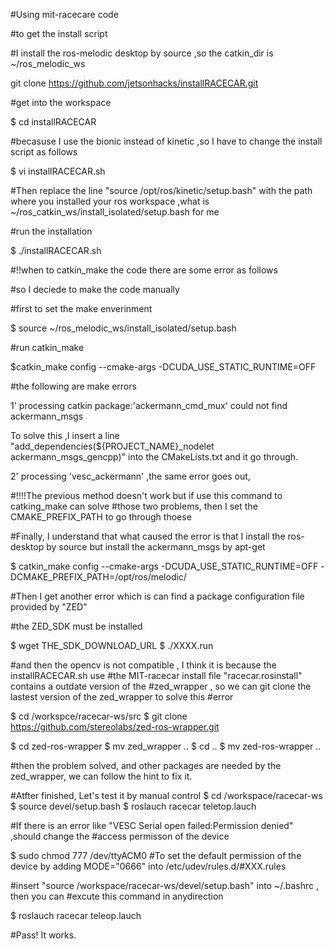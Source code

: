 #Using mit-racecare code

#to get the install script

#I install the ros-melodic desktop by source ,so the catkin_dir is ~/ros_melodic_ws

git clone https://github.com/jetsonhacks/installRACECAR.git


#get into the workspace

$ cd installRACECAR

#becasuse I use the bionic instead of kinetic ,so I have to change the install script as follows

$ vi installRACECAR.sh

#Then replace the line "source /opt/ros/kinetic/setup.bash" with the path where you installed your ros workspace ,what is ~/ros_catkin_ws/install_isolated/setup.bash for me


#run the installation

$ ./installRACECAR.sh

#!!when to catkin_make the code there are some error as follows

#so I deciede to make the code manually

#first to set the make enverinment

$ source ~/ros_melodic_ws/install_isolated/setup.bash

#run catkin_make

$catkin_make config --cmake-args -DCUDA_USE_STATIC_RUNTIME=OFF

#the following are make errors

1' processing catkin package:'ackermann_cmd_mux' could not find ackermann_msgs

To solve this ,I insert a line "add_dependencies(${PROJECT_NAME}_nodelet ackermann_msgs_gencpp)" into the CMakeLists.txt and it go through.

2' processing 'vesc_ackermann' ,the same error goes out,


#!!!!The previous method doesn't work but if use this command to catking_make can solve #those two problems, then I set the CMAKE_PREFIX_PATH to go through thoese

#Finally, I understand that what caused the error is that I install the ros-desktop by source but install the ackermann_msgs by apt-get

$ catkin_make config --cmake-args -DCUDA_USE_STATIC_RUNTIME=OFF -DCMAKE_PREFIX_PATH=/opt/ros/melodic/


#Then I get another error which is can find a package configuration file provided by "ZED"

#the ZED_SDK must be installed

$ wget THE_SDK_DOWNLOAD_URL
$ ./XXXX.run


#and then the opencv is not compatible , I think it is because the installRACECAR.sh use #the MIT-racecar install file "racecar.rosinstall" contains a outdate version of the #zed_wrapper , so we can git clone the lastest version of the zed_wrapper to solve this #error

$ cd /workspce/racecar-ws/src
$ git clone https://github.com/stereolabs/zed-ros-wrapper.git

$ cd zed-ros-wrapper
$ mv zed_wrapper ..
$ cd ..
$ mv zed-ros-wrapper ..

#then the problem solved, and other packages are needed by the zed_wrapper, we can follow the hint to fix it.




#Atfter finished, Let's test it by manual control
$ cd /workspace/racecar-ws
$ source devel/setup.bash
$ roslauch racecar teletop.lauch

#If there is an error like "VESC Serial open failed:Permission denied" ,should change the #access permisson of the device

$ sudo chmod 777 /dev/ttyACM0
#To set the default permission of the device by adding MODE="0666" into /etc/udev/rules.d/#XXX.rules


#insert "source /workspace/racecar-ws/devel/setup.bash" into ~/.bashrc , then you can #excute this command in anydirection

$ roslauch racecar teleop.lauch


#Pass! It works.
